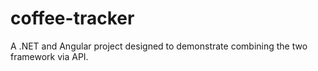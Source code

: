 # coffee-tracker
A .NET and Angular project designed to demonstrate combining the two framework via API.
